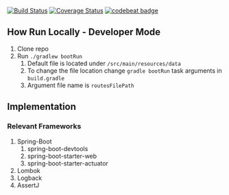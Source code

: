 [![Build Status](https://circleci.com/gh/viniciusrdacosta/bus-route-challenge.svg?&style=shield&circle-token=f8b0cb0d526340d572bffc3d2739d18e2929c829)](https://circleci.com/gh/viniciusrdacosta/bus-route-challenge/tree/master) [![Coverage Status](https://coveralls.io/repos/github/viniciusrdacosta/bus-route-challenge/badge.svg)](https://coveralls.io/github/viniciusrdacosta/bus-route-challenge) [![codebeat badge](https://codebeat.co/badges/3736d596-c19e-40ca-b559-9267f86891e8)](https://codebeat.co/projects/github-com-viniciusrdacosta-bus-route-challenge) 


## How Run Locally - Developer Mode
 
 1. Clone repo
 2. Run `./gradlew bootRun`
    1. Default file is located under `/src/main/resources/data`
    2. To change the file location change `gradle bootRun` task arguments in `build.gradle`
    3. Argument file name is `routesFilePath`


## Implementation
  
  ### Relevant Frameworks   
  
 1. Spring-Boot 
    1. spring-boot-devtools
    2. spring-boot-starter-web
    3. spring-boot-starter-actuator
 2. Lombok
 3. Logback
 4. AssertJ
    